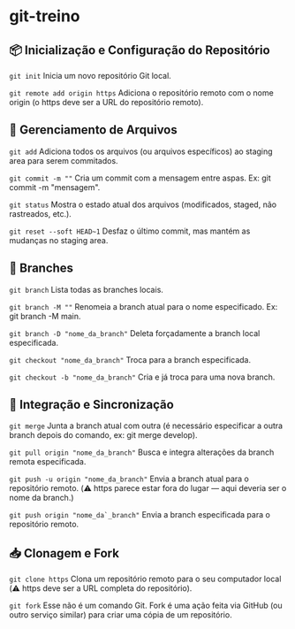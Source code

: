 # git-treino

## 📦 Inicialização e Configuração do Repositório
``git init``
Inicia um novo repositório Git local.

``git remote add origin https``
Adiciona o repositório remoto com o nome origin (o https deve ser a URL do repositório remoto).

## 📁 Gerenciamento de Arquivos
``git add``
Adiciona todos os arquivos (ou arquivos específicos) ao staging area para serem commitados.

``git commit -m ""``
Cria um commit com a mensagem entre aspas. Ex: git commit -m "mensagem".

``git status``
Mostra o estado atual dos arquivos (modificados, staged, não rastreados, etc.).

``git reset --soft HEAD~1``
Desfaz o último commit, mas mantém as mudanças no staging area.

## 🌱 Branches
``git branch``
Lista todas as branches locais.

``git branch -M ""``
Renomeia a branch atual para o nome especificado. Ex: git branch -M main.

``git branch -D "nome_da_branch"``
Deleta forçadamente a branch local especificada.

``git checkout "nome_da_branch"``
Troca para a branch especificada.

``git checkout -b "nome_da_branch"``
Cria e já troca para uma nova branch.

## 🔀 Integração e Sincronização
``git merge``
Junta a branch atual com outra (é necessário especificar a outra branch depois do comando, ex: git merge develop).

``git pull origin "nome_da_branch"``
Busca e integra alterações da branch remota especificada.

``git push -u origin "nome_da_branch"``
Envia a branch atual para o repositório remoto. (⚠️ https parece estar fora do lugar — aqui deveria ser o nome da branch.)

``git push origin "nome_da`_branch"``
Envia a branch especificada para o repositório remoto.

## 📥 Clonagem e Fork
``git clone https``
Clona um repositório remoto para o seu computador local (⚠️ https deve ser a URL completa do repositório).

``git fork``
Esse não é um comando Git. Fork é uma ação feita via GitHub (ou outro serviço similar) para criar uma cópia de um repositório.